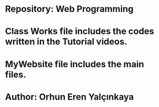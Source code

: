
# Repository: Web Programming

# Class Works file includes the codes written in the Tutorial videos.
# MyWebsite file includes the main files.

# Author: Orhun Eren Yalçınkaya
